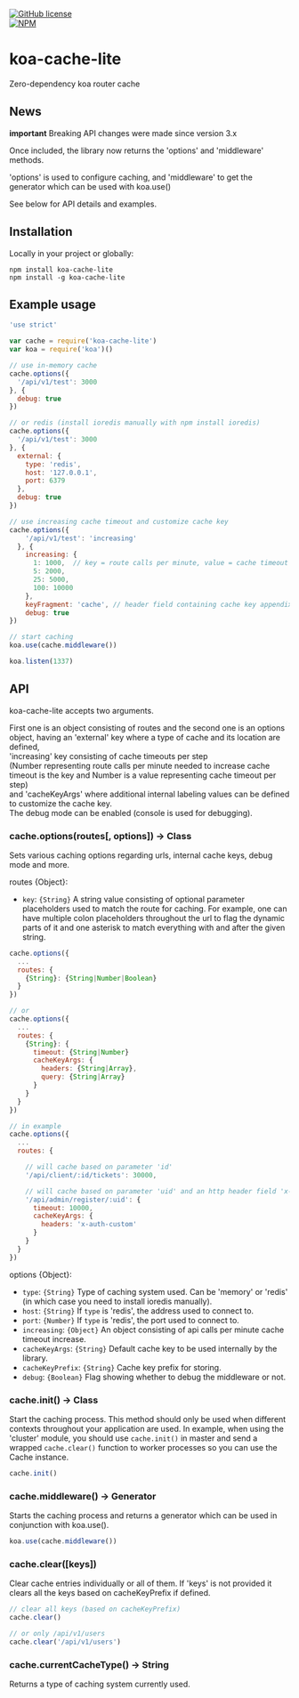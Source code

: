 [![GitHub license](https://img.shields.io/github/license/mashape/apistatus.svg)](https://github.com/mkozjak/koa-cache-lite/blob/master/LICENSE)  
[![NPM](https://nodei.co/npm/koa-cache-lite.png?downloads=true&downloadRank=true&stars=true)](https://nodei.co/npm/koa-cache-lite/)

# koa-cache-lite

Zero-dependency koa router cache

## News

**important** Breaking API changes were made since version 3.x

Once included, the library now returns the 'options' and 'middleware' methods.

'options' is used to configure caching, and 'middleware' to get the generator which can be used with koa.use()

See below for API details and examples.

## Installation

Locally in your project or globally:

```
npm install koa-cache-lite
npm install -g koa-cache-lite
```

## Example usage

```js
'use strict'

var cache = require('koa-cache-lite')
var koa = require('koa')()

// use in-memory cache
cache.options({
  '/api/v1/test': 3000
}, {
  debug: true
})

// or redis (install ioredis manually with npm install ioredis)
cache.options({
  '/api/v1/test': 3000
}, {
  external: {
    type: 'redis',
    host: '127.0.0.1',
    port: 6379
  },
  debug: true
})

// use increasing cache timeout and customize cache key
cache.options({
    '/api/v1/test': 'increasing'
  }, {
    increasing: {
      1: 1000,  // key = route calls per minute, value = cache timeout
      5: 2000,
      25: 5000,
      100: 10000
    },
    keyFragment: 'cache', // header field containing cache key appendix
    debug: true
})

// start caching
koa.use(cache.middleware())

koa.listen(1337)
```

## API

koa-cache-lite accepts two arguments.  

First one is an object consisting of routes and the second one is an options object, having an 'external' key where a type of cache and its location are defined,  
'increasing' key consisting of cache timeouts per step  
(Number representing route calls per minute needed to increase cache timeout is the key and Number is a value representing cache timeout per step)  
and 'cacheKeyArgs' where additional internal labeling values can be defined to customize the cache key.  
The debug mode can be enabled (console is used for debugging).

### cache.options(routes[, options]) -> Class

Sets various caching options regarding urls, internal cache keys, debug mode and more.

routes {Object}:

* `key`: `{String}` A string value consisting of optional parameter placeholders used to match the route for caching.
For example, one can have multiple colon placeholders throughout the url to flag the dynamic parts of it and one asterisk to match everything with and after the given string.

```js
cache.options({
  ...
  routes: {
    {String}: {String|Number|Boolean}
  }
})

// or
cache.options({
  ...
  routes: {
    {String}: {
      timeout: {String|Number}
      cacheKeyArgs: {
        headers: {String|Array},
        query: {String|Array}
      }
    }
  }
})

// in example
cache.options({
  ...
  routes: {

    // will cache based on parameter 'id'
    '/api/client/:id/tickets': 30000,

    // will cache based on parameter 'uid' and an http header field 'x-auth-custom'
    '/api/admin/register/:uid': {
      timeout: 10000,
      cacheKeyArgs: {
        headers: 'x-auth-custom'
      }
    }
  }
})
```

options {Object}:

* `type`: `{String}` Type of caching system used. Can be 'memory' or 'redis' (in which case you need to install ioredis manually).
* `host`: `{String}` If `type` is 'redis', the address used to connect to.
* `port`: `{Number}` If `type` is 'redis', the port used to connect to.
* `increasing`: `{Object}` An object consisting of api calls per minute cache timeout increase.
* `cacheKeyArgs`: `{String}` Default cache key to be used internally by the library.
* `cacheKeyPrefix`: `{String}` Cache key prefix for storing.
* `debug`: `{Boolean}` Flag showing whether to debug the middleware or not.

### cache.init() -> Class

Start the caching process. This method should only be used when different contexts throughout your application are used.
In example, when using the 'cluster' module, you should use `cache.init()` in master and send a wrapped `cache.clear()` function
to worker processes so you can use the Cache instance.

```js
cache.init()
```

### cache.middleware() -> Generator

Starts the caching process and returns a generator which can be used in conjunction with koa.use().

```js
koa.use(cache.middleware())
```

### cache.clear([keys])

Clear cache entries individually or all of them. If 'keys' is not provided it clears all the keys based on cacheKeyPrefix if defined.

```js
// clear all keys (based on cacheKeyPrefix)
cache.clear()

// or only /api/v1/users
cache.clear('/api/v1/users')
```

### cache.currentCacheType() -> String

Returns a type of caching system currently used.
